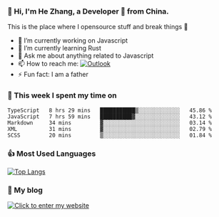 ### 👋 Hi, I'm He Zhang, a Developer 🚀 from China.

This is the place where I opensource stuff and break things :rofl:

- 🔭  I’m currently working on Javascript
- 🌱  I’m currently learning Rust
- 💬  Ask me about anything related to Javascript
- 📫  How to reach me: [![Outlook](https://img.shields.io/badge/-Outlook-0078D4?style=flat&logo=Microsoft-Outlook&logoColor=white)](mailto:zhanghecool@outlook.com)
- ⚡  Fun fact: I am a father

### 💪 This week I spent my time on 
<!--START_SECTION:waka-->
```text
TypeScript   8 hrs 29 mins   ███████████▒░░░░░░░░░░░░░   45.86 % 
JavaScript   7 hrs 59 mins   ██████████▓░░░░░░░░░░░░░░   43.12 % 
Markdown     34 mins         ▓░░░░░░░░░░░░░░░░░░░░░░░░   03.14 % 
XML          31 mins         ▓░░░░░░░░░░░░░░░░░░░░░░░░   02.79 % 
SCSS         20 mins         ▒░░░░░░░░░░░░░░░░░░░░░░░░   01.84 % 
```
<!--END_SECTION:waka-->

### 👍 Most Used Languages
[![Top Langs](https://github-readme-stats.vercel.app/api/top-langs/?username=zhanghecool&layout=compact)](https://zhanghe.cool)

### 🌈 My blog 
[![Click to enter my website](https://cdn.jsdelivr.net/gh/zhanghecool/assets/images/gif/zhanghecools.gif)](https://zhanghe.cool)
